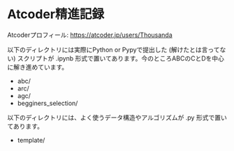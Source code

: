 # Atcoder精進記録

Atcoderプロフィール: 
https://atcoder.jp/users/Thousanda



以下のディレクトリには実際にPython or Pypyで提出した (解けたとは言ってない) スクリプトが .ipynb 形式で置いてあります。今のところABCのCとDを中心に解き進めています。

- abc/
- arc/
- agc/
- begginers_selection/



以下のディレクトリには、よく使うデータ構造やアルゴリズムが .py 形式で置いてあります。

- template/
